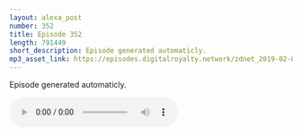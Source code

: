 ```yaml
---
layout: alexa_post
number: 352
title: Episode 352
length: 791449
short_description: Episode generated automaticly.
mp3_asset_link: https://episodes.digitalroyalty.network/zdnet_2019-02-01_01-00-09.mp3
---
```


Episode generated automaticly.

<audio controls>
    <source src="{{ page.mp3_asset_link }}" type="audio/mpeg">
</audio>